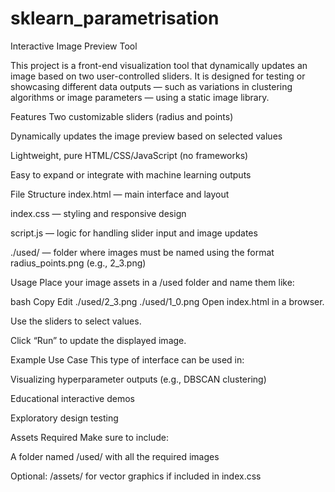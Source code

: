 # sklearn_parametrisation

Interactive Image Preview Tool

This project is a front-end visualization tool that dynamically updates an image based on two user-controlled sliders. It is designed for testing or showcasing different data outputs — such as variations in clustering algorithms or image parameters — using a static image library.


Features
Two customizable sliders (radius and points)

Dynamically updates the image preview based on selected values

Lightweight, pure HTML/CSS/JavaScript (no frameworks)

Easy to expand or integrate with machine learning outputs

File Structure
index.html — main interface and layout

index.css — styling and responsive design

script.js — logic for handling slider input and image updates

./used/ — folder where images must be named using the format radius_points.png (e.g., 2_3.png)

Usage
Place your image assets in a /used folder and name them like:

bash
Copy
Edit
./used/2_3.png
./used/1_0.png
Open index.html in a browser.

Use the sliders to select values.

Click “Run” to update the displayed image.

Example Use Case
This type of interface can be used in:

Visualizing hyperparameter outputs (e.g., DBSCAN clustering)

Educational interactive demos

Exploratory design testing

Assets Required
Make sure to include:

A folder named /used/ with all the required images

Optional: /assets/ for vector graphics if included in index.css

